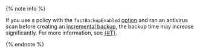 {% note info %}

If you use a policy with the `fastBackupEnabled` [option](../../backup/concepts/policy.md#specification) and ran an antivirus scan before creating an [incremental backup](../../backup/concepts/backup.md#types), the backup time may increase significantly. For more information, see [{#T}](../../backup/concepts/av-interaction.md).

{% endnote %}